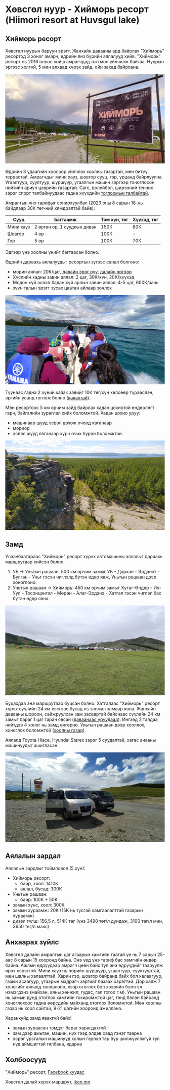 # Хөвсгөл нуур - Хийморь ресорт (Hiimori resort at Huvsgul lake)

## Хийморь ресорт

Хөвсгөл нуурын баруун эрэгт, Жанхайн давааны ард байрлах "Хийморь" ресортод 3 хоног амарч, өдрийн янз бүрийн аялалууд хийв.
"Хийморь" ресорт нь 2016 оноос хойш амрагчдад тогтмол үйлчилж байгаа.
Нуурын эргээс холгүй, 5 мин алхаад хүрэх зайд, ойн захад байрлана.

!["Хийморь" ресорт](images/IMG_20230818_191448.jpg)

Өдрийн 3 удаагийн хоолоор үйлчлэх хоолны газартай, мөн битүү террастай.
Амрагчдыг мини хауз, шовгор сууц, гэр, урцанд байрлуулна.
Угаалтуур, суултуур, шүршүүр, угаалгын машин зэргээр тоноглосон нийтийн ариун цэврийн газартай.
Сагс, волейбол, ширээний теннис зэрэг спорт талбайнуудаас гадна хүүхдийн [тоглоомын талбайтай](images/IMG_20230820_095941.jpg).

Амралтын үнэ тарифыг сонирхуулбал (2023 оны 8 сарын 18-ны байдлаар 30К төг-ний хямдралтай байв):

| Сууц | Багтаамж  | Том хүн, төг | Хүүхэд, төг |
| --- | --- | --- | --- |
| Мини хауз | 2 өргөн ор, 1 суудлын диван | 150К | 80К |
| Шовгор | 4 ор | 100К | - |
| Гэр | 5 ор | 100К | 70К |

Эдгээр үнэ хоолны үнийг багтаасан болно.

Өдрийн дараахь аялалуудыг ресортын зүгээс санал болгоно:
- морин аялал: 20К/цаг, [далайн эрэг рүү](images/IMG_20230818_165123.jpg), [далайн эргээр](images/IMG_20230818_173003.jpg)
- Хүслийн хадны завин аялал: 2 цаг, 30К/хүн, 20К/хүүхэд
- Модон хүй эсвэл Хадан хүй арлын завин аялал: 4-5 цаг, 600К/завь
- зүүн талын эрэгт зусах цаатан айлаар зочлох

![Хүслийн хаднаас буцаад](images/IMG_20230818_123607.jpg)

Түүнээс гадна 2 хүний каяак завийг 10К төг/хүн хөлсөөр түрээслэн, эргийн усанд тоглож болно ([каяактай](images/IMG_20230818_184300.jpg)).

Мөн ресортоос 5 км орчим зайд байрлах хадан цохиотой өндөрлөгт гарч, байгалийн зураглал хийх боломжтой.
Хадан цохио уруу:
- машинаар шууд эсвэл дөхөж очоод явганаар
- мориор
- эсвэл шууд явганаар хүрч очих бүрэн боломжтой.

![Хадан цохион дээрээс](images/IMG_20230819_113257.jpg)

## Замд

Улаанбаатараас "Хийморь" ресорт хүрэх автомашины аялалыг дараахь маршрутаар хийсэн болно.
1. УБ -> Уньтын рашаан: 500 км орчим замыг УБ - Дархан - Эрдэнэт - Булган - Уньт гэсэн чиглэлд бүтэн өдөр явж, Уньтын рашаан дээр хоноглоно.
2. Уньтын рашаан -> Хийморь: 450 км орчим замыг Хутаг-Өндөр - Их-Уул - Тосонцэнгэл - Мөрөн - Алаг-Эрдэнэ - Хатгал гэсэн чиглэл бас бүтэн өдөр явна.

![Уньтын рашаан](images/IMG_20230821_092843.jpg)

Буцахдаа энэ маршрутаар буцсан болно. Хатгалаас "Хийморь" ресорт хүрэх сүүлийн 24 км хэсгээс бусад нь засмал замаар явна.
Жанхайн давааны шороон, сайжруулсан зам засвартай байснаас сүүлийн 24 км замыг бараг 1 цаг гаран явсан ([даваанаас уруудаад](images/IMG_20230817_173857.jpg)).
Ингээд 2 талдаа нийтдээ 4 хоног нь замд өнгөрнө. Уньтын рашаан дээр хооллох, хоноглох боломжтой ([хоолны газар](images/IMG_20230820_202316.jpg)).

Аялалд Toyota Hiace, Hyundai Starex зэрэг 5 суудалтай, хагас ачааны машинуудыг ашигласан.

![Замд](images/IMG_20230817_145753.jpg)

## Аялалын зардал

Аялалын зардлыг тоймловол (5 хүн):
- Хийморь ресорт:
   - байр, хоол: 1410К
   - аялал, бусад: 300К
- Уньтын рашаан:
   - байр: 100К + 50K
- замын хүнс, хоол: 300К
- замын хураамж: 20К (15К нь тусгай хамгаалалттай газарын хураамж)
- дизел түлш: 156,5 л, 514К төг (үнэ 3490 төг/л дундаж, 3100 төг/л мин, 3650 төг/л макс)

## Анхаарах зүйлс

Хөвсгөл далайн амралтын цаг агаарын хамгийн таатай үе нь 7 сарын 25-аас 8 сарын 15 хооронд байна.
Энэ үед үнэ тариф бас хамгийн өндөр байна.
Ажлын өдрүүдээр амрагч цөөн байх тул энэ өдрүүдийг тааруулж ирэх хэрэгтэй.
Мини хауз нь өөрийн шүршүүр, угаалтуур, суултууртай, мөн шалны халаалттай.
Харин гэр, шовгор байранд байх бол халаагуур, газын асаагуур, угаарын мэдрэгч зэргийг базаах хэрэгтэй.
Дор хаяж 7 хоногийг аялалд төлөвлөнө, хээр отоглох бол хээрийн бэлтгэл нэмэгдэнэ (майхан, аяны хөнжил, гудас, гал тогоо г.м).
Уньтын рашаан нь замын дунд отоглох хамгийн тохиромжтой цэг, тэнд бэлэн байранд хоноглохоос гадна өөрсдийн майханд отоглох боломжтой.
Мөн хоолны газар нь хоол сайтай, 9-21 цагийн хооронд ажиллана.

Харанхуйд замд явахгүй байх!
- замын зураасан тэмдэг бараг харагдахгүй
- зам дээр амьтан, машин, нүх гээд элдэв саад гэнэт таарна
- эсрэг урсгалын машинууд холын гэрлээ тэр бүр шилжүүлэхгүй тул нүд аймшигтай гялбана, ядарна

## Холбоосууд

"Хийморь" ресорт, [Facebook хуудас](https://www.facebook.com/Khiimoriresortkhuvsgul/)

Хөвсгөл далай хүрэх маршрут, [ikon.mn](https://ikon.mn/n/sfm)
